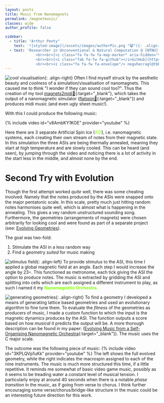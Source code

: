 ```yaml
---
layout: posts
title: Music from Nanomagnets
permalink: /magnetmusic/
classes: wide
author_profile: false

sidebar:
  - title: "Arthur Penty"
    text: '![styled-image](/assets/images/authorPic.png "😸"){: .align-left style="width: 70%;"}'  
  - text: 'Researcher in Unconventional & Natural Computation @ [NTNU](https://www.ntnu.edu/employees/arthur.penty){:target="_blank"}
              <br><br>[<i class="fa fa-fw fa-map-marker" aria-hidden="true"></i>Norway](https://www.google.com/maps/place/Norway/){:target="_blank"}
              <br><br>[<i class="fab fa-fw fa-github"></i>GitHub](https://github.com/arth4){:target="_blank"}
              <br><br><i class="fa fa-fw fa-envelope"/> neguhecragl@tbbtyrznvy.pbz (rot13)'
---
```

<style>
g { color: Chartreuse }
</style>



![cool visualisation](/assets/images/brainVoronoi.gif){: .align-right}
Often I find myself struck by the aesthetic beauty and *coolness* of a simulation/visualisation of nanomagnets. This caused me to think "I wonder if they can sound cool too?". Thus the creation of my tool [magnets2midi🎵](https://github.com/arth4/magnets2midi){:target="_blank"}, which takes the output of a nanomagnetic simulator ([flatspin🧲](https://flatspin.gitlab.io/){:target="_blank"}) and produces midi music (and even ugly sheet music!). 

With this I could produce the following music:

{% include video id="v8AmbKY1KOE" provider="youtube" %}

Here there are 3 separate Artificial Spin Ice (<g>ASI</g>), i.e. nanomagnetic systems, each creating their own stream of notes from their magnetic state. In this simulation the three ASIs are being thermally annealed, meaning they start at high temperature and are slowly cooled. This can be heard (and seen), by jumping through the video and noticing there is a lot of activity in the start less in the middle, and almost none by the end.


# Second Try with Evolution
Though the first attempt worked *quite* well, there was some cheating involved. Namely that the notes produced by the ASIs were snapped onto the major pentatonic scale. In this scale, pretty much just hitting random notes harmonises quite well, which is almost what is happening in the annealing. This gives a vey random unstructured sounding song. Furthermore, the geometries (arrangements of magnets) were chosen arbitrarily for looking cool and were found as part of a separate project (see: [Evolving Geometries](/evogeometry/)).

The goal was two-fold:
1. Stimulate the ASI in a less random way
2. Find a geometry *suited* for music making


![stimulus field](/assets/images/drivingFieldSmall.gif){: .align-left} 
To provide stimulus to the ASI, this time I applied a global magnetic field at an angle. Each step I would increase the angle by 23◦. This functioned as metronome, each tick giving the ASI the option to produce notes. The music is extracted by gridding the ASI and splitting into cells which are each assigned a different instrument to play, as such I named it my **<g>Nanomagnetic Orchestra.</g>**

![generating geometries](/assets/images/latticeDemo.gif){: .align-right} 
To find a geometry I developed a means of generating lattice based geometries and used an evolutionary algorithm to fine tune them. To evaluate the *fitness* of the geometries as producers of music, I made a custom function to which the input is the magnetic dynamics produces by the ASI. The function outputs a score based on how *musical* it predicts the output will be. A more thorough description can be found in my paper: ([Evolving Music from a Self-Organising Nanomagnetic Orchestra](https://hdl.handle.net/11250/3115319){:target="_blank"}). The music uses the C major scale.

The outcome was the following piece of music:
{% include video id="3KPLQVp1uKk" provider="youtube" %}
The left shows the full evolved geometry, while the right indicates the macrospin assigned to each of the nine instruments. The music is much more structured this time, if a little repetitive. It reminds me somewhat of basic video game music, possibly as it seems to be treading water a constant level of musical tension. I particularly enjoy at around 40 seconds when there is a notable *phase transition* in the music, as if going from verse to chorus. I think further encouraging some verse/chorus/bridge-like structure in the music could be an interesting future direction for this work.    

